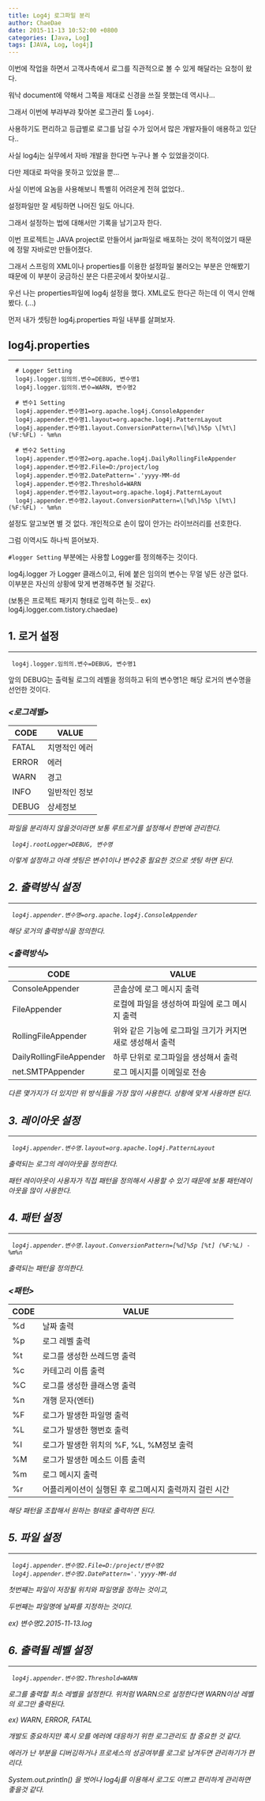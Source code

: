 ```yaml
---
title: Log4j 로그파일 분리
author: ChaeDae
date: 2015-11-13 10:52:00 +0800
categories: [Java, Log]
tags: [JAVA, Log, log4j]
---
```


이번에 작업을 하면서 고객사측에서 로그를 직관적으로 볼 수 있게 해달라는 요청이 왔다.

워낙 document에 약해서 그쪽을 제대로 신경을 쓰질 못했는데 역시나...  
  

그래서 이번에 부랴부랴 찾아본 로그관리 툴 `Log4j`.

사용하기도 편리하고 등급별로 로그를 남길 수가 있어서 많은 개발자들이 애용하고 있단다..

사실 log4j는 실무에서 자바 개발을 한다면 누구나 볼 수 있었을것이다.

다만 제대로 파악을 못하고 있었을 뿐...  
  

사실 이번에 요놈을 사용해보니 특별히 어려운게 전혀 없었다..

설정파일만 잘 세팅하면 나머진 일도 아니다.

그래서 설정하는 법에 대해서만 기록을 남기고자 한다.  
  

이번 프로젝트는 JAVA project로 만들어서 jar파일로 배포하는 것이 목적이었기 때문에 정말 자바로만 만들어졌다.

그래서 스프링의 XML이나 properties를 이용한 설정파일 불러오는 부분은 안해봤기 때문에 이 부분이 궁금하신 분은 다른곳에서 찾아보시길..  
  
  
우선 나는 properties파일에 log4j 설정을 했다. XML로도 한다곤 하는데 이 역시 안해봤다. (...)

먼저 내가 셋팅한 log4j.properties 파일 내부를 살펴보자.

## log4j.properties
---
```properties
  # Logger Setting 
  log4j.logger.임의의.변수=DEBUG, 변수명1 
  log4j.logger.임의의.변수=WARN, 변수명2   

  # 변수1 Setting 
  log4j.appender.변수명1=org.apache.log4j.ConsoleAppender 
  log4j.appender.변수명1.layout=org.apache.log4j.PatternLayout 
  log4j.appender.변수명1.layout.ConversionPattern=\[%d\]%5p \[%t\] (%F:%FL) - %m%n   

  # 변수2 Setting 
  log4j.appender.변수명2=org.apache.log4j.DailyRollingFileAppender 
  log4j.appender.변수명2.File=D:/project/log 
  log4j.appender.변수명2.DatePattern='.'yyyy-MM-dd 
  log4j.appender.변수명2.Threshold=WARN 
  log4j.appender.변수명2.layout=org.apache.log4j.PatternLayout 
  log4j.appender.변수명2.layout.ConversionPattern=\[%d\]%5p \[%t\] (%F:%FL) - %m%n  
```

설정도 알고보면 별 것 없다. 개인적으로 손이 많이 안가는 라이브러리를 선호한다.

그럼 이역시도 하나씩 뜯어보자.  
  

`#logger Setting` 부분에는 사용할 Logger를 정의해주는 것이다.

log4j.logger 가 Logger 클래스이고, 뒤에 붙은 임의의 변수는 무얼 넣든 상관 없다.  
이부분은 자신의 상황에 맞게 변경해주면 될 것같다.  
  
  
(보통은 프로젝트 패키지 형태로 입력 하는듯.. ex) log4j.logger.com.tistory.chaedae)

## 1. 로거 설정
---
```properties
 log4j.logger.임의의.변수=DEBUG, 변수명1
```

앞의 DEBUG는 출력될 로그의 레벨을 정의하고 뒤의 변수명1은 해당 로거의 변수명을 선언한 것이다.

### <i><로그레벨>

| CODE | VALUE |
| --- | --- |
| FATAL | 치명적인 에러 |
| ERROR | 에러 |
| WARN | 경고 |
| INFO | 일반적인 정보 |
| DEBUG | 상세정보 |

_파일을 분리하지 않을것이라면 보통 루트로거를 설정해서 한번에 관리한다._

```properties
 log4j.rootLogger=DEBUG, 변수명
```

이렇게 설정하고 아래 셋팅은 변수1이나 변수2중 필요한 것으로 셋팅 하면 된다.

## 2. 출력방식 설정
---
```
 log4j.appender.변수명=org.apache.log4j.ConsoleAppender

```

해당 로거의 출력방식을 정의한다.

### <i><출력방식>

| CODE | VALUE |
| --- | --- |
| ConsoleAppender | 콘솔상에 로그 메시지 출력 |
| FileAppender | 로컬에 파일을 생성하여 파일에 로그 메시지 출력 |
| RollingFileAppender | 위와 같은 기능에 로그파일 크기가 커지면 새로 생성해서 출력 |
| DailyRollingFileAppender | 하루 단위로 로그파일을 생성해서 출력 |
| net.SMTPAppender | 로그 메시지를 이메일로 전송 |

다른 몇가지가 더 있지만 위 방식들을 가장 많이 사용한다. 상황에 맞게 사용하면 된다.

## 3. 레이아웃 설정
---
```properties
 log4j.appender.변수명.layout=org.apache.log4j.PatternLayout
```

출력되는 로그의 레이아웃을 정의한다.

패턴 레이아웃이 사용자가 직접 패턴을 정의해서 사용할 수 있기 때문에 보통 패턴레이아웃을 많이 사용한다.

## 4. 패턴 설정
---
```properties
 log4j.appender.변수명.layout.ConversionPattern=[%d]%5p [%t] (%F:%L) - %m%n
```

출력되는 패턴을 정의한다.

### <i><패턴>

| CODE | VALUE |
| --- | --- |
| %d | 날짜 출력 |
| %p | 로그 레벨 출력 |
| %t | 로그를 생성한 쓰레드명 출력 |
| %c | 카테고리 이름 출력 |
| %C | 로그를 생성한 클래스명 출력 |
| %n | 개행 문자(엔터) |
| %F | 로그가 발생한 파일명 출력 |
| %L | 로그가 발생한 행번호 출력 |
| %I | 로그가 발생한 위치의 %F, %L, %M정보 출력 |
| %M | 로그가 발생한 메소드 이름 출력 |
| %m | 로그 메시지 출력 |
| %r | 어플리케이션이 실행된 후 로그메시지 출력까지 걸린 시간 |

해당 패턴을 조합해서 원하는 형태로 출력하면 된다.

## 5. 파일 설정
---
```properties
 log4j.appender.변수명2.File=D:/project/변수명2
 log4j.appender.변수명2.DatePattern='.'yyyy-MM-dd
```

첫번째는 파일이 저장될 위치와 파일명을 정하는 것이고,

두번째는 파일명에 날짜를 지정하는 것이다.

ex) 변수명2.2015-11-13.log

## 6. 출력될 레벨 설정
---
```properties
 log4j.appender.변수명2.Threshold=WARN
```

로그를 출력할 최소 레벨을 설정한다. 위처럼 WARN으로 설정한다면 WARN이상 레벨의 로그만 출력된다.

ex) WARN, ERROR, FATAL  
  
  
개발도 중요하지만 혹시 모를 에러에 대응하기 위한 로그관리도 참 중요한 것 같다.

에러가 난 부분을 디버깅하거나 프로세스의 성공여부를 로그로 남겨두면 관리하기가 편리다.

System.out.println() 을 벗어나 log4j를 이용해서 로그도 이쁘고 편리하게 관리하면 좋을것 같다.